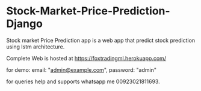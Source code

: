 # Stock-Market-Price-Prediction-Django
Stock market Price Prediction app is a web app that predict stock prediction using lstm architecture.

Complete Web is hosted at https://foxtradingml.herokuapp.com/

for demo: email: "admin@example.com", password: "admin"

for queries help and supports whatsapp me 00923021811693.
